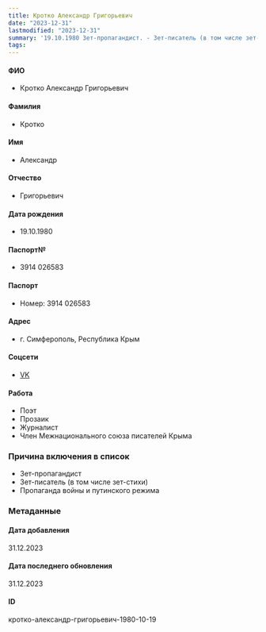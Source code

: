 ```yaml
---
title: Кротко Александр Григорьевич
date: "2023-12-31"
lastmodified: "2023-12-31"
summary: '19.10.1980 Зет-пропагандист. - Зет-писатель (в том числе зет-стихи). - Пропаганда войны и путинского режима'
tags: 
---
```

<!--# pp2-->
<!--## Фигурант-->
<!--### Личные данные-->
#### ФИО
- Кротко Александр Григорьевич
#### Фамилия
- Кротко
#### Имя
- Александр
#### Отчество
- Григорьевич
#### Дата рождения
- 19.10.1980
#### Паспорт№
- 3914 026583
#### Паспорт
- Номер: 3914 026583
#### Адрес
- г. Симферополь, Республика Крым
#### Соцсети
- [VK](https://vk.com/akrotko)
#### Работа
- Поэт
- Прозаик
- Журналист
- Член Межнационального союза писателей Крыма
### Причина включения в список
- Зет-пропагандист
- Зет-писатель (в том числе зет-стихи)
- Пропаганда войны и путинского режима
### Метаданные
#### Дата добавления
31.12.2023
#### Дата последнего обновления
31.12.2023
#### ID
кротко-александр-григорьевич-1980-10-19
<!--## END;-->
